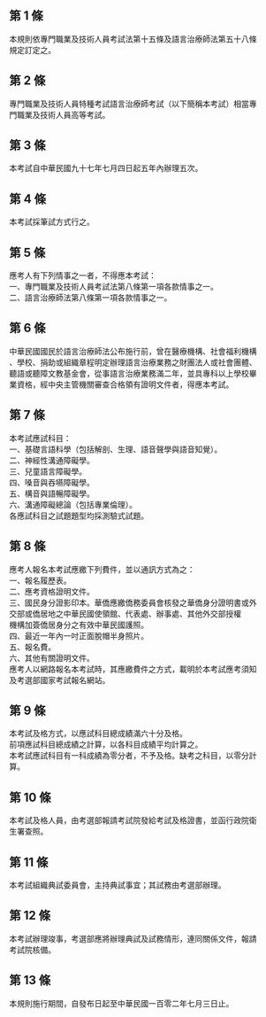 第 1 條
-------
本規則依專門職業及技術人員考試法第十五條及語言治療師法第五十八條  
規定訂定之。

第 2 條
-------
專門職業及技術人員特種考試語言治療師考試（以下簡稱本考試）相當專  
門職業及技術人員高等考試。

第 3 條
-------
本考試自中華民國九十七年七月四日起五年內辦理五次。

第 4 條
-------
本考試採筆試方式行之。

第 5 條
-------
應考人有下列情事之一者，不得應本考試：  
一、專門職業及技術人員考試法第八條第一項各款情事之一。  
二、語言治療師法第八條第一項各款情事之一。

第 6 條
-------
中華民國國民於語言治療師法公布施行前，曾在醫療機構、社會福利機構  
、學校、捐助或組織章程明定辦理語言治療業務之財團法人或社會團體、  
聽語或聽障文教基金會，從事語言治療業務滿二年，並具專科以上學校畢  
業資格，經中央主管機關審查合格領有證明文件者，得應本考試。

第 7 條
-------
本考試應試科目：  
一、基礎言語科學（包括解剖、生理、語音聲學與語音知覺）。  
二、神經性溝通障礙學。  
三、兒童語言障礙學。  
四、嗓音與吞嚥障礙學。  
五、構音與語暢障礙學。  
六、溝通障礙總論（包括專業倫理）。  
各應試科目之試題題型均採測驗式試題。

第 8 條
-------
應考人報名本考試應繳下列費件，並以通訊方式為之：  
一、報名履歷表。  
二、應考資格證明文件。  
三、國民身分證影印本。華僑應繳僑務委員會核發之華僑身分證明書或外  
    交部或僑居地之中華民國使領館、代表處、辦事處、其他外交部授權  
    機構加簽僑居身分之有效中華民國護照。  
四、最近一年內一吋正面脫帽半身照片。  
五、報名費。  
六、其他有關證明文件。  
應考人以網路報名本考試時，其應繳費件之方式，載明於本考試應考須知  
及考選部國家考試報名網站。

第 9 條
-------
本考試及格方式，以應試科目總成績滿六十分及格。  
前項應試科目總成績之計算，以各科目成績平均計算之。  
本考試應試科目有一科成績為零分者，不予及格。缺考之科目，以零分計  
算。

第 10 條
--------
本考試及格人員，由考選部報請考試院發給考試及格證書，並函行政院衛  
生署查照。

第 11 條
--------
本考試組織典試委員會，主持典試事宜；其試務由考選部辦理。

第 12 條
--------
本考試辦理竣事，考選部應將辦理典試及試務情形，連同關係文件，報請  
考試院核備。

第 13 條
--------
本規則施行期間，自發布日起至中華民國一百零二年七月三日止。

